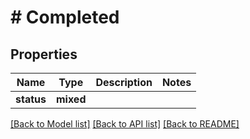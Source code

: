 # # Completed

## Properties

Name | Type | Description | Notes
------------ | ------------- | ------------- | -------------
**status** | **mixed** |  |

[[Back to Model list]](../../README.md#models) [[Back to API list]](../../README.md#endpoints) [[Back to README]](../../README.md)
